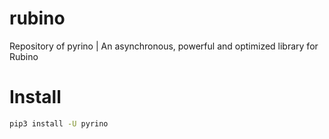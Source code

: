 # rubino
Repository of pyrino | An asynchronous, powerful and optimized library for Rubino

# Install
```bash
pip3 install -U pyrino
```
